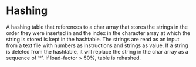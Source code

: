 # Hashing
 A hashing table that references to a char array that stores the strings in the order they were inserted in and the index in the character array at which the string is stored is kept in the hashtable. The strings are read as an input from a text file with numbers as instructions and strings as value. If a string is deleted from the hashtable, it will replace the string in the char array as a sequence of ‘*’. If load-factor  > 50%, table is rehashed.
